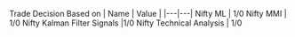 Trade Decision Based on 
| Name  | Value   |
|---|---|
Nifty ML | 1/0
Nifty MMI | 1/0
Nifty Kalman Filter Signals |1/0
Nifty Technical Analysis | 1/0


